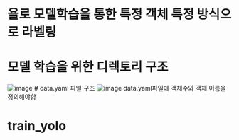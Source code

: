 ﻿# 욜로 모델학습을 통한 특정 객체 특정 방식으로 라벨링
# 모델 학습을 위한 디렉토리 구조
![image](https://github.com/user-attachments/assets/ff795397-9326-4055-a6ec-d94caea2bf49)
﻿# data.yaml 파일 구조
![image](https://github.com/user-attachments/assets/8b55a5e1-f546-4aab-b1c7-46596907239c)
data.yaml파일에 객체수와 객체 이름을 정의해야함
# train_yolo
